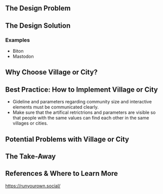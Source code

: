 ## The Design Problem 

## The Design Solution 

### Examples 
- Biton
- Mastodon 

## Why Choose Village or City? 

## Best Practice: How to Implement Village or City
- Gideline and parameters regarding community size and interactive elements must be communicated clearly. 
- Make sure that the artifical retrictrions and parameters are visible so that people with the same values can find each other in the same villages or cities. 

## Potential Problems with Village or City

## The Take-Away

## References & Where to Learn More 
https://runyourown.social/
